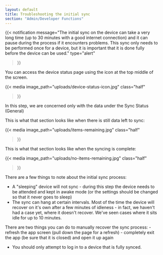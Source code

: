 ```yaml
---
layout: default
title: Troubleshooting the initial sync
section: "Admin/Developer Functions"
---
```


{{< notification
   message="The initial sync on the device can take a very long time (up to 30 minutes with a good internet connection) and it can pause during the process if it encounters problems. This sync only needs to be performed once for a device, but it is important that it is done fully before the device can be used."
   type="alert"
>}}

You can access the device status page using the icon at the top middle of the screen.

{{< media
   image_path="uploads/device-status-icon.jpg"
   class="half"
>}}

In this step, we are concerned only with the data under the Sync Status (General)

This is what that section looks like when there is still data left to sync:

{{< media
   image_path="uploads/items-remaining.jpg"
   class="half"
>}}

This is what that section looks like when the syncing is complete:

{{< media
   image_path="uploads/no-items-remaining.jpg"
   class="half"
>}}

There are a few things to note about the initial sync process:
- A "sleeping" device will not sync - during this step the device needs to be attended and kept in awake mode (or the settings should be changed so that it never goes to sleep)
- The sync can hang at certain intervals. Most of the time the device will recover on it's own after a few minutes of idleness - in fact, we haven't had a case yet, where it doesn't recover. We've seen cases where it sits idle for up to 10 minutes.

There are two things you can do to manually recover the sync process:
    - refresh the app screen (pull down the page for a refresh)
    - completely exit the app (be sure that it is closed) and open it up again

- You should only attempt to log in to a device that is fully synced.
